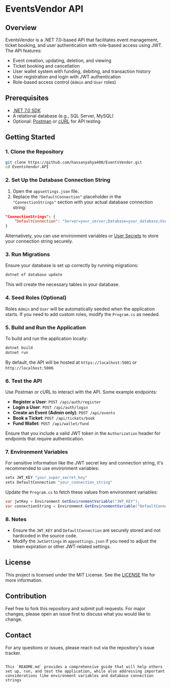 ﻿# EventsVendor API

## Overview

EventsVendor is a .NET 7.0-based API that facilitates event management, ticket booking, and user authentication with role-based access using JWT. The API features:
- Event creation, updating, deletion, and viewing
- Ticket booking and cancellation
- User wallet system with funding, debiting, and transaction history
- User registration and login with JWT authentication
- Role-based access control (`Admin` and `User` roles)

## Prerequisites

- [.NET 7.0 SDK](https://dotnet.microsoft.com/download/dotnet/7.0)
- A relational database (e.g., SQL Server, MySQL)
- Optional: [Postman](https://www.postman.com/) or [cURL](https://curl.se/) for API testing

## Getting Started

### 1. Clone the Repository

```bash
git clone https://github.com/hassanyahya400/EventsVendor.git
cd EventsVendor.API
```

### 2. Set Up the Database Connection String

1. Open the `appsettings.json` file.
2. Replace the `"DefaultConnection"` placeholder in the `"ConnectionStrings"` section with your actual database connection string:

```json
"ConnectionStrings": {
    "DefaultConnection": "Server=your_server;Database=your_database;User=your_user;Password=your_password;"
}
```

Alternatively, you can use environment variables or [User Secrets](https://learn.microsoft.com/en-us/aspnet/core/security/app-secrets) to store your connection string securely.

### 3. Run Migrations

Ensure your database is set up correctly by running migrations:

```bash
dotnet ef database update
```

This will create the necessary tables in your database.

### 4. Seed Roles (Optional)

Roles `Admin` and `User` will be automatically seeded when the application starts. If you need to add custom roles, modify the `Program.cs` as needed.

### 5. Build and Run the Application

To build and run the application locally:

```bash
dotnet build
dotnet run
```

By default, the API will be hosted at `https://localhost:5001` or `http://localhost:5000`.

### 6. Test the API

Use Postman or cURL to interact with the API. Some example endpoints:

- **Register a User**: `POST /api/auth/register`
- **Login a User**: `POST /api/auth/login`
- **Create an Event (Admin only)**: `POST /api/events`
- **Book a Ticket**: `POST /api/tickets/book`
- **Fund Wallet**: `POST /api/wallet/fund`

Ensure that you include a valid JWT token in the `Authorization` header for endpoints that require authentication.

### 7. Environment Variables

For sensitive information like the JWT secret key and connection string, it's recommended to use environment variables:

```bash
setx JWT_KEY "your_super_secret_key"
setx DefaultConnection "your_connection_string"
```

Update the `Program.cs` to fetch these values from environment variables:

```csharp
var jwtKey = Environment.GetEnvironmentVariable("JWT_KEY");
var connectionString = Environment.GetEnvironmentVariable("DefaultConnection");
```

### 8. Notes

- Ensure the `JWT_KEY` and `DefaultConnection` are securely stored and not hardcoded in the source code.
- Modify the `JwtSettings` in `appsettings.json` if you need to adjust the token expiration or other JWT-related settings.

## License

This project is licensed under the MIT License. See the [LICENSE](LICENSE) file for more information.

## Contribution

Feel free to fork this repository and submit pull requests. For major changes, please open an issue first to discuss what you would like to change.

## Contact

For any questions or issues, please reach out via the repository's issue tracker.
```

This `README.md` provides a comprehensive guide that will help others set up, run, and test the application, while also addressing important considerations like environment variables and database connection strings